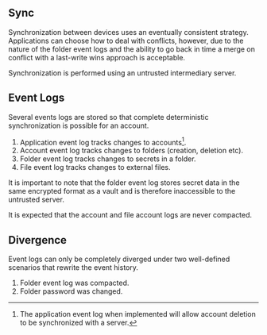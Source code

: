 ## Sync

Synchronization between devices uses an eventually consistent strategy. Applications can choose how to deal with conflicts, however, due to the nature of the folder event logs and the ability to go back in time a merge on conflict with a last-write wins approach is acceptable.

Synchronization is performed using an untrusted intermediary server.

## Event Logs

Several events logs are stored so that complete deterministic synchronization is possible for an account.

1) Application event log tracks changes to accounts[^1].
2) Account event log tracks changes to folders (creation, deletion etc).
3) Folder event log tracks changes to secrets in a folder.
4) File event log tracks changes to external files.

It is important to note that the folder event log stores secret data in the same encrypted format as a vault and is therefore inaccessible to the untrusted server.

It is expected that the account and file account logs are never compacted.

## Divergence 

Event logs can only be completely diverged under two well-defined scenarios that rewrite the event history.

1) Folder event log was compacted.
2) Folder password was changed.

[^1]: The application event log when implemented will allow account deletion to be synchronized with a server.

